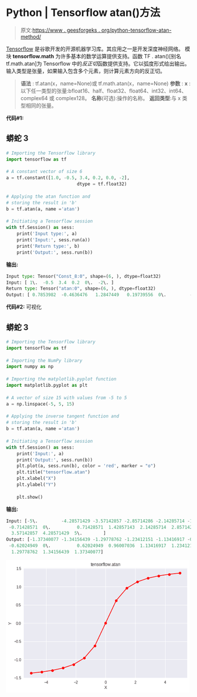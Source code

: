 # Python | Tensorflow atan()方法

> 原文:[https://www . geesforgeks . org/python-tensorflow-atan-method/](https://www.geeksforgeeks.org/python-tensorflow-atan-method/)

[Tensorflow](https://www.geeksforgeeks.org/introduction-to-tensorflow/) 是谷歌开发的开源机器学习库。其应用之一是开发深度神经网络。
模块 **tensorflow.math** 为许多基本的数学运算提供支持。函数 TF . atan()[别名 tf.math.atan]为 Tensorflow 中的*反正切*函数提供支持。它以弧度形式给出输出。输入类型是张量，如果输入包含多个元素，则计算元素方向的反正切。

> **语法** : tf.atan(x，name=None)或 tf.math.atan(x，name=None)
> **参数** :
> **x** :以下任一类型的张量:bfloat16、half、float32、float64、int32、int64、complex64 或 complex128。
> **名称**(可选):操作的名称。
> **返回类型**:与 x 类型相同的张量。

**代码#1:**

## 蟒蛇 3

```py
# Importing the Tensorflow library
import tensorflow as tf

# A constant vector of size 6
a = tf.constant([1.0, -0.5, 3.4, 0.2, 0.0, -2],
                           dtype = tf.float32)

# Applying the atan function and
# storing the result in 'b'
b = tf.atan(a, name ='atan')

# Initiating a Tensorflow session
with tf.Session() as sess:
    print('Input type:', a)
    print('Input:', sess.run(a))
    print('Return type:', b)
    print('Output:', sess.run(b))
```

**输出:**

```py
Input type: Tensor("Const_8:0", shape=(6, ), dtype=float32)
Input: [ 1\.  -0.5  3.4  0.2  0\.  -2\. ]
Return type: Tensor("atan:0", shape=(6, ), dtype=float32)
Output: [ 0.7853982  -0.4636476   1.2847449   0.19739556  0\.         -1.1071488 ]
```

**代码#2:** 可视化

## 蟒蛇 3

```py
# Importing the Tensorflow library
import tensorflow as tf

# Importing the NumPy library
import numpy as np

# Importing the matplotlib.pyplot function
import matplotlib.pyplot as plt

# A vector of size 15 with values from -5 to 5
a = np.linspace(-5, 5, 15)

# Applying the inverse tangent function and
# storing the result in 'b'
b = tf.atan(a, name ='atan')

# Initiating a Tensorflow session
with tf.Session() as sess:
    print('Input:', a)
    print('Output:', sess.run(b))
    plt.plot(a, sess.run(b), color = 'red', marker = "o")
    plt.title("tensorflow.atan")
    plt.xlabel("X")
    plt.ylabel("Y")

    plt.show()
```

**输出:**

```py
Input: [-5\.         -4.28571429 -3.57142857 -2.85714286 -2.14285714 -1.42857143
 -0.71428571  0\.          0.71428571  1.42857143  2.14285714  2.85714286
  3.57142857  4.28571429  5\.        ]
Output: [-1.37340077 -1.34156439 -1.29778762 -1.23412151 -1.13416917 -0.96007036
 -0.62024949  0\.          0.62024949  0.96007036  1.13416917  1.23412151
  1.29778762  1.34156439  1.37340077]
```

![](img/bf1f934a623c99b0098e8f1acbe2e413.png)